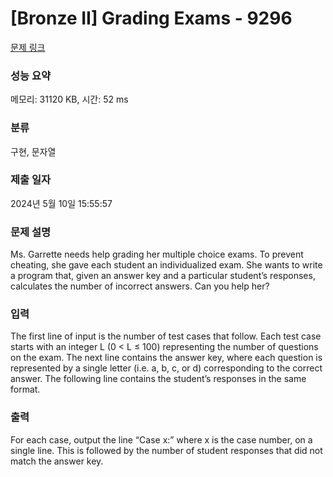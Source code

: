 # [Bronze II] Grading Exams - 9296 

[문제 링크](https://www.acmicpc.net/problem/9296) 

### 성능 요약

메모리: 31120 KB, 시간: 52 ms

### 분류

구현, 문자열

### 제출 일자

2024년 5월 10일 15:55:57

### 문제 설명

<p>Ms. Garrette needs help grading her multiple choice exams. To prevent cheating, she gave each student an individualized exam. She wants to write a program that, given an answer key and a particular student’s responses, calculates the number of incorrect answers. Can you help her?</p>

### 입력 

 <p>The first line of input is the number of test cases that follow. Each test case starts with an integer L (0 < L ≤ 100) representing the number of questions on the exam. The next line contains the answer key, where each question is represented by a single letter (i.e. a, b, c, or d) corresponding to the correct answer. The following line contains the student’s responses in the same format.</p>

### 출력 

 <p>For each case, output the line “Case x:” where x is the case number, on a single line. This is followed by the number of student responses that did not match the answer key.</p>

